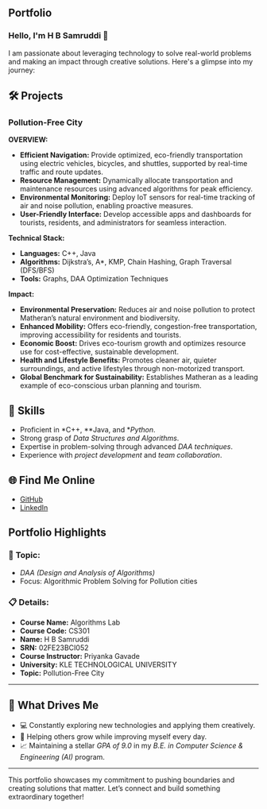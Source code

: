 ## **Portfolio**

### Hello, I'm H B Samruddi 👋

I am passionate about leveraging technology to solve real-world problems and making an impact through creative solutions. 
Here's a glimpse into my journey:  


## 🛠️ Projects

### **Pollution-Free City**  

**OVERVIEW:**  

- **Efficient Navigation:** Provide optimized, eco-friendly transportation using electric vehicles, bicycles, and shuttles, supported by real-time traffic and route updates.
- **Resource Management:** Dynamically allocate transportation and maintenance resources using advanced algorithms for peak efficiency.
- **Environmental Monitoring:** Deploy IoT sensors for real-time tracking of air and noise pollution, enabling proactive measures.
- **User-Friendly Interface:** Develop accessible apps and dashboards for tourists, residents, and administrators for seamless interaction.

**Technical Stack:**  

- **Languages:** C++, Java  
- **Algorithms:** Dijkstra’s, A*, KMP, Chain Hashing, Graph Traversal (DFS/BFS)
- **Tools:** Graphs, DAA Optimization Techniques  

**Impact:**  

- **Environmental Preservation:** Reduces air and noise pollution to protect Matheran’s natural environment and biodiversity.
- **Enhanced Mobility:** Offers eco-friendly, congestion-free transportation, improving accessibility for residents and tourists.
- **Economic Boost:** Drives eco-tourism growth and optimizes resource use for cost-effective, sustainable development.
- **Health and Lifestyle Benefits:** Promotes cleaner air, quieter surroundings, and active lifestyles through non-motorized transport.
- **Global Benchmark for Sustainability:** Establishes Matheran as a leading example of eco-conscious urban planning and tourism.

## 🚀 **Skills**  

- Proficient in *C++, **Java, and **Python*.  
- Strong grasp of *Data Structures and Algorithms*.  
- Expertise in problem-solving through advanced *DAA techniques*.  
- Experience with *project development* and *team collaboration*.  


## 🌐 **Find Me Online**

- [GitHub](https://github.com/Samruddi11/portfolioo.github.io)
- [LinkedIn](https://www.linkedin.com/in/h-b-samruddi-5a0372306/)

## Portfolio Highlights

### 🎯 **Topic:** 

- *DAA (Design and Analysis of Algorithms)*  
- Focus: Algorithmic Problem Solving for Pollution cities  

### 📋 **Details:**

- **Course Name:** Algorithms Lab 
- **Course Code:** CS301  
- **Name:** H B Samruddi 
- **SRN:** 02FE23BCI052  
- **Course Instructor:** Priyanka Gavade  
- **University:** KLE TECHNOLOGICAL UNIVERSITY
- **Topic:** Pollution-Free City

---

## 🎨 **What Drives Me**  
- 💻 Constantly exploring new technologies and applying them creatively.  
- 🤝 Helping others grow while improving myself every day.  
- 📈 Maintaining a stellar *GPA of 9.0* in my *B.E. in Computer Science & Engineering (AI)* program.  

---

This portfolio showcases my commitment to pushing boundaries and creating solutions that matter. 
Let’s connect and build something extraordinary together!

